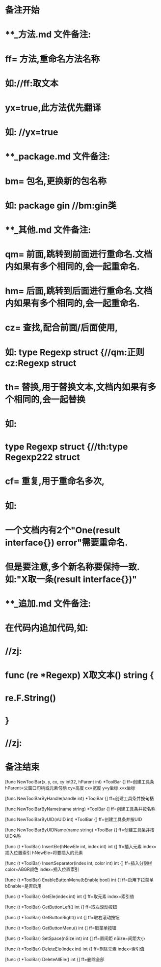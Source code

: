 # 备注开始
# **_方法.md 文件备注:
# ff= 方法,重命名方法名称
# 如://ff:取文本
#
# yx=true,此方法优先翻译
# 如: //yx=true

# **_package.md 文件备注:
# bm= 包名,更换新的包名称 
# 如: package gin //bm:gin类

# **_其他.md 文件备注:
# qm= 前面,跳转到前面进行重命名.文档内如果有多个相同的,会一起重命名.
# hm= 后面,跳转到后面进行重命名.文档内如果有多个相同的,会一起重命名.
# cz= 查找,配合前面/后面使用,
# 如: type Regexp struct {//qm:正则 cz:Regexp struct
#
# th= 替换,用于替换文本,文档内如果有多个相同的,会一起替换
# 如:
# type Regexp struct {//th:type Regexp222 struct
#
# cf= 重复,用于重命名多次,
# 如: 
# 一个文档内有2个"One(result interface{}) error"需要重命名.
# 但是要注意,多个新名称要保持一致. 如:"X取一条(result interface{})"

# **_追加.md 文件备注:
# 在代码内追加代码,如:
# //zj:
# func (re *Regexp) X取文本() string { 
# re.F.String()
# }
# //zj:
# 备注结束

[func NewToolBar(x, y, cx, cy int32, hParent int) *ToolBar {]
ff=创建工具条
hParent=父窗口句柄或元素句柄
cy=高度
cx=宽度
y=y坐标
x=x坐标

[func NewToolBarByHandle(handle int) *ToolBar {]
ff=创建工具条并按句柄

[func NewToolBarByName(name string) *ToolBar {]
ff=创建工具条并按名称

[func NewToolBarByUID(nUID int) *ToolBar {]
ff=创建工具条并按UID

[func NewToolBarByUIDName(name string) *ToolBar {]
ff=创建工具条并按UID名称

[func (t *ToolBar) InsertEle(hNewEle int, index int) int {]
ff=插入元素
index=插入位置索引
hNewEle=将要插入的元素

[func (t *ToolBar) InsertSeparator(index int, color int) int {]
ff=插入分割栏
color=ABGR颜色
index=插入位置索引

[func (t *ToolBar) EnableButtonMenu(bEnable bool) int {]
ff=启用下拉菜单
bEnable=是否启用

[func (t *ToolBar) GetEle(index int) int {]
ff=取元素
index=索引值

[func (t *ToolBar) GetButtonLeft() int {]
ff=取左滚动按钮

[func (t *ToolBar) GetButtonRight() int {]
ff=取右滚动按钮

[func (t *ToolBar) GetButtonMenu() int {]
ff=取菜单按钮

[func (t *ToolBar) SetSpace(nSize int) int {]
ff=置间距
nSize=间距大小

[func (t *ToolBar) DeleteEle(index int) int {]
ff=删除元素
index=索引值

[func (t *ToolBar) DeleteAllEle() int {]
ff=删除全部
